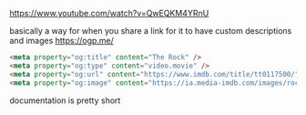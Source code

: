 https://www.youtube.com/watch?v=QwEQKM4YRnU

basically a way for when you share a link for it to have custom descriptions and images
https://ogp.me/
``` html
<meta property="og:title" content="The Rock" />
<meta property="og:type" content="video.movie" />
<meta property="og:url" content="https://www.imdb.com/title/tt0117500/" />
<meta property="og:image" content="https://ia.media-imdb.com/images/rock.jpg" />
```
documentation is pretty short